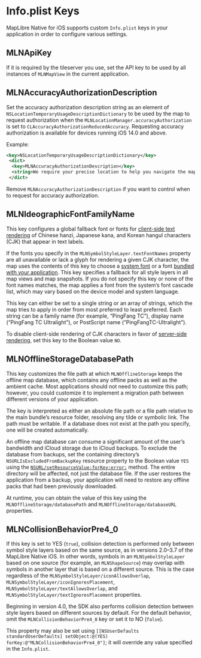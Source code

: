 # Info.plist Keys

MapLibre Native for iOS supports custom `Info.plist` keys in your application in order to configure various settings.

## MLNApiKey

If it is required by the tileserver you use, set the API key to be used by all instances of ``MLNMapView`` in the current application.

## MLNAccuracyAuthorizationDescription

Set the accuracy authorization description string as an element of `NSLocationTemporaryUsageDescriptionDictionary` to be used by the map to request authorization when the `MLNLocationManager.accuracyAuthorization` is set to `CLAccuracyAuthorizationReducedAccuracy`. Requesting accuracy authorization is available for devices running iOS 14.0 and above.

Example:

```xml
<key>NSLocationTemporaryUsageDescriptionDictionary</key>
 <dict>
  <key>MLNAccuracyAuthorizationDescription</key>
  <string>We require your precise location to help you navigate the map.</string>
 </dict>
```

Remove `MLNAccuracyAuthorizationDescription` if you want to control when to request for accuracy authorization.

## MLNIdeographicFontFamilyName

This key configures a global fallback font or fonts for [client-side text rendering](doc:Customizing_Fonts) of Chinese hanzi, Japanese kana, and Korean hangul characters (CJK) that appear in text labels.

If the fonts you specify in the `MLNSymbolStyleLayer.textFontNames` property are all unavailable or lack a glyph for rendering a given CJK character, the map uses the contents of this key to choose a [system font](https://developer.apple.com/fonts/system-fonts/) or a font [bundled with your application](https://developer.apple.com/documentation/uikit/text_display_and_fonts/adding_a_custom_font_to_your_app). This key specifies a fallback for all style layers in all map views and map snapshots. If you do not specify this key or none of the font names matches, the map applies a font from the system’s font cascade list, which may vary based on the device model and system language.

This key can either be set to a single string or an array of strings, which the map tries to apply in order from most preferred to least preferred. Each string can be a family name (for example, “PingFang TC”), display name (“PingFang TC Ultralight”), or PostScript name (“PingFangTC-Ultralight”).

To disable client-side rendering of CJK characters in favor of [server-side rendering](customizing-fonts.html#server-side-fonts), set this key to the Boolean value `NO`.

## MLNOfflineStorageDatabasePath

This key customizes the file path at which `MLNOfflineStorage` keeps the offline map database, which contains any offline packs as well as the ambient cache. Most applications should not need to customize this path; however, you could customize it to implement a migration path between different versions of your application.

The key is interpreted as either an absolute file path or a file path relative to the main bundle’s resource folder, resolving any tilde or symbolic link. The path must be writable. If a database does not exist at the path you specify, one will be created automatically.

An offline map database can consume a significant amount of the user’s bandwidth and iCloud storage due to iCloud backups. To exclude the database from backups, set the containing directory’s `NSURLIsExcludedFromBackupKey` resource property to the Boolean value `YES` using the [`NSURL/setResourceValue:forKey:error:`](https://developer.apple.com/documentation/foundation/nsurl/1413819-setresourcevalue) method. The entire directory will be affected, not just the database file. If the user restores the application from a backup, your application will need to restore any offline packs that had been previously downloaded.

At runtime, you can obtain the value of this key using the ``MLNOfflineStorage/databasePath`` and ``MLNOfflineStorage/databaseURL`` properties.

## MLNCollisionBehaviorPre4_0

 If this key is set to YES (`true`), collision detection is performed only between symbol style layers based on the same source, as in versions 2.0–3.7 of the MapLibre Native iOS. In other words, symbols in an `MLNSymbolStyleLayer` based on one source (for example, an `MLNShapeSource`) may overlap with symbols in another layer that is based on a different source. This is the case regardless of the ``MLNSymbolStyleLayer/iconAllowsOverlap``, ``MLNSymbolStyleLayer/iconIgnoresPlacement``, ``MLNSymbolStyleLayer/textAllowsOverlap``, and ``MLNSymbolStyleLayer/textIgnoresPlacement`` properties.

Beginning in version 4.0, the SDK also performs collision detection between style layers based on different sources by default. For the default behavior, omit the `MLNCollisionBehaviorPre4_0` key or set it to NO (`false`).

This property may also be set using `[[NSUserDefaults standardUserDefaults] setObject:@(YES) forKey:@"MLNCollisionBehaviorPre4_0"]`; it will override any value specified in the `Info.plist`.
